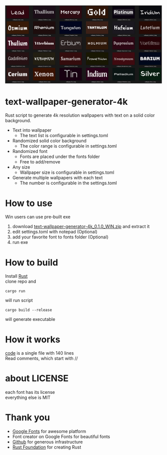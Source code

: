 ![Preview](./preview.png)

# text-wallpaper-generator-4k 
Rust script to generate 4k resolution wallpapers with text on a solid color background.
* Text into wallpaper
  * The text list is configurable in settings.toml
* Randomized solid color background
  * The color range is configurable in settings.toml
* Randomized font
  * Fonts are placed under the fonts folder
  * Free to add/remove
* Any size
  * Wallpaper size is configurable in settings.toml
* Generate multiple wallpapers with each text
  * The number is configurable in the settings.toml

# How to use
Win users can use pre-built exe
1. download [text-wallpaper-generator-4k_0.1.0_WIN.zip](https://github.com/hiroa-inami/text-wallpaper-generator-4k/releases/download/0.1.0/text-wallpaper-generator-4k_0.1.0_WIN.zip
) and extract it
2. edit settings.toml with notepad (Optional)
3. add your favorite font to fonts folder (Optional)
4. run exe


# How to build
Install [Rust](https://www.rust-lang.org/tools/install)  
clone repo and 
```
cargo run
```
will run script 

```
cargo build --release
```
will generate executable 
# How it works
[code](https://github.com/hiroa-inami/text-wallpaper-generator-4k/blob/main/src/main.rs) is a single file with 140 lines  
Read comments, which start with //

# about LICENSE
each font has its license  
everything else is MIT  

# Thank you
- [Google Fonts](https://fonts.google.com/) for awesome platform
- Font creator on Google Fonts for beautiful fonts
- [Github](https://github.com/) for generous infrastructure
- [Rust Foundation](https://foundation.rust-lang.org/) for creating Rust
